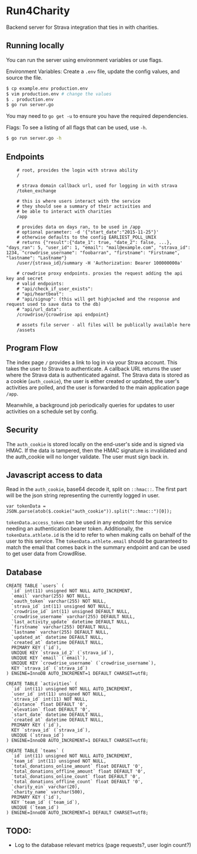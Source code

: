 # Run4Charity

Backend server for Strava integration that ties in with charities.

## Running locally

You can run the server using environment variables or use flags.

Environment Variables:
Create a `.env` file, update the config values, and source the file.
```bash
$ cp example.env production.env
$ vim production.env # change the values
$ . production.env
$ go run server.go
```

You may need to `go get -u` to ensure you have the required dependencies.

Flags:
To see a listing of all flags that can be used, use `-h`.
```bash
$ go run server.go -h
```

## Endpoints
```
    # root, provides the login with strava ability
    /

    # strava domain callback url, used for logging in with strava
    /token_exchange

    # this is where users interact with the service
    # they should see a summary of their activities and
    # be able to interact with charities
    /app

    # provides data on days ran, to be used in /app
    # optional parameter: -d '{"start_date":"2015-11-25"}'
    # otherwise defaults to the config EARLIEST_POLL_UNIX
    # returns {"result":{"date_1": true, "date_2": false, ...}, "days_ran": 5, "user_id": 1, "email": "mail@example.com", "strava_id": 1234, "crowdrise_username": "foobarran", "firstname": "Firstname", "lastname": "Lastname"}
    /user/{strava_id}/summary -H 'Authorization: Bearer 100000000a'

    # crowdrise proxy endpoints. proxies the request adding the api key and secret
    # valid endpoints:
    # "api/check_if_user_exists":
    # "api/heartbeat":
    # "api/signup": (this will get highjacked and the response and request used to save data to the db)
    # "api/url_data":
    /crowdrise/{crowdrise api endpoint}

    # assets file server - all files will be publically available here
    /assets
```

## Program Flow

The index page `/` provides a link to log in via your Strava account. This takes the user to Strava to authenticate. A callback URL returns the user where the Strava data is authenticated against. The Strava data is stored as a cookie (`auth_cookie`), the user is either created or updated, the user's activities are polled, and the user is forwarded to the main application page `/app`.

Meanwhile, a background job periodically queries for updates to user activities on a schedule set by config.

## Security
The `auth_cookie` is stored locally on the end-user's side and is signed via HMAC. If the data is tampered, then the HMAC signature is invalidated and the auth_cookie will no longer validate. The user must sign back in.

## Javascript access to data
Read in the `auth_cookie`, base64 decode it, split on `::hmac::`. The first part will be the json string representing the currently logged in user.
```
var tokenData = JSON.parse(atob($.cookie("auth_cookie")).split("::hmac::")[0]);
```
`tokenData.access_token` can be used in any endpoint for this service needing an authentication bearer token. Additionally, the `tokenData.athlete.id` is the id to refer to when making calls on behalf of the user to this service. The `tokenData.athlete.email` should be guaranteed to match the email that comes back in the summary endpoint and can be used to get user data from CrowdRise.

## Database
```
CREATE TABLE `users` (
  `id` int(11) unsigned NOT NULL AUTO_INCREMENT,
  `email` varchar(255) NOT NULL,
  `oauth_token` varchar(255) NOT NULL,
  `strava_id` int(11) unsigned NOT NULL,
  `crowdrise_id` int(11) unsigned DEFAULT NULL,
  `crowdrise_username` varchar(255) DEFAULT NULL,
  `last_activity_update` datetime DEFAULT NULL,
  `firstname` varchar(255) DEFAULT NULL,
  `lastname` varchar(255) DEFAULT NULL,
  `updated_at` datetime DEFAULT NULL,
  `created_at` datetime DEFAULT NULL,
  PRIMARY KEY (`id`),
  UNIQUE KEY `strava_id_2` (`strava_id`),
  UNIQUE KEY `email` (`email`),
  UNIQUE KEY `crowdrise_username` (`crowdrise_username`),
  KEY `strava_id` (`strava_id`)
) ENGINE=InnoDB AUTO_INCREMENT=1 DEFAULT CHARSET=utf8;

CREATE TABLE `activities` (
  `id` int(11) unsigned NOT NULL AUTO_INCREMENT,
  `user_id` int(11) unsigned NOT NULL,
  `strava_id` int(11) NOT NULL,
  `distance` float DEFAULT '0',
  `elevation` float DEFAULT '0',
  `start_date` datetime DEFAULT NULL,
  `created_at` datetime DEFAULT NULL,
  PRIMARY KEY (`id`),
  KEY `strava_id` (`strava_id`),
  UNIQUE (`strava_id`)
) ENGINE=InnoDB AUTO_INCREMENT=1 DEFAULT CHARSET=utf8;

CREATE TABLE `teams` (
  `id` int(11) unsigned NOT NULL AUTO_INCREMENT,
  `team_id` int(11) unsigned NOT NULL,
  `total_donations_online_amount` float DEFAULT '0',
  `total_donations_offline_amount` float DEFAULT '0',
  `total_donations_online_count` float DEFAULT '0',
  `total_donations_offline_count` float DEFAULT '0',
  `charity_ein` varchar(20),
  `charity_name` varchar(500),
  PRIMARY KEY (`id`),
  KEY `team_id` (`team_id`),
  UNIQUE (`team_id`)
) ENGINE=InnoDB AUTO_INCREMENT=1 DEFAULT CHARSET=utf8;
```

## TODO:
 - Log to the database relevant metrics (page requests?, user login count?)
